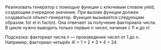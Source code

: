 Реализовать генератор с помощью функции с ключевым словом yield, 
создающим очередное значение. При вызове функции должен создаваться объект-генератор. 
Функция вызывается следующим образом: for el in fact(n). 
Она отвечает за получение факториала числа. 
В цикле нужно выводить только первые n чисел, начиная с 1! и до n!.

Подсказка: факториал числа n — произведение чисел от 1 до n. 
Например, факториал четырёх 4! = 1 * 2 * 3 * 4 = 24.
